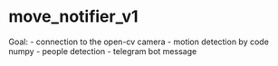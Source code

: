 # move_notifier_v1
Goal: - connection to the open-cv camera - motion detection by code numpy - people detection - telegram bot message
